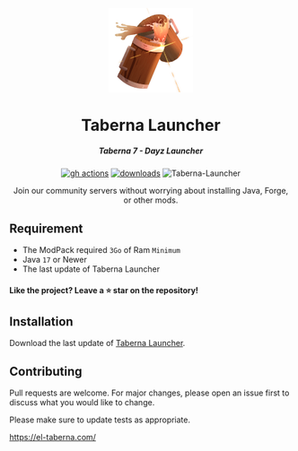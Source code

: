 <p align="center"><img src="./app/assets/images/SealCircle.png" width="150px" height="150px" alt="aventium softworks"></p>

<h1 align="center">Taberna Launcher</h1>

<em><h5 align="center">Taberna 7 - Dayz Launcher</h5></em>

[<p align="center"><img src="https://img.shields.io/github/workflow/status/ElBrigos/TabernaLauncher/Build.svg?style=for-the-badge" alt="gh actions">](https://github.com/ElBrigos/TabernaLauncher/actions) [<img src="https://img.shields.io/github/downloads/ElBrigos/TabernaLauncher/total.svg?style=for-the-badge" alt="downloads">](https://github.com/ElBrigos/TabernaLauncher/releases) <img src="https://el-taberna.com/assets/images/taberna-launcher-badge.svg"  height="28px" alt="Taberna-Launcher"></p>

<p align="center">Join our community servers without worrying about installing Java, Forge, or other mods.</p>

## Requirement 

-   The ModPack required `3Go` of Ram `Minimum`
-   Java `17` or Newer
-   The last update of Taberna Launcher

#### Like the project? Leave a ⭐ star on the repository!

## Installation

Download the last update of [Taberna Launcher](https://github.com/ElBrigos/TabernaLauncher/releases/latest).

## Contributing
Pull requests are welcome. For major changes, please open an issue first to discuss what you would like to change.

Please make sure to update tests as appropriate.

https://el-taberna.com/
